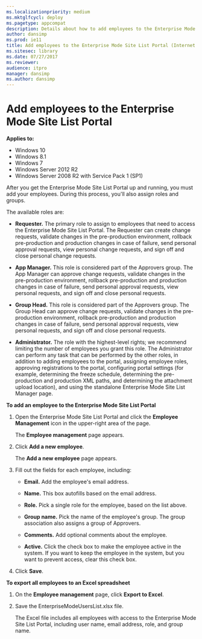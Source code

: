 ```yaml
---
ms.localizationpriority: medium
ms.mktglfcycl: deploy
ms.pagetype: appcompat
description: Details about how to add employees to the Enterprise Mode Site List Portal.
author: dansimp
ms.prod: ie11
title: Add employees to the Enterprise Mode Site List Portal (Internet Explorer 11 for IT Pros)
ms.sitesec: library
ms.date: 07/27/2017
ms.reviewer: 
audience: itpro
manager: dansimp
ms.author: dansimp
---
```


# Add employees to the Enterprise Mode Site List Portal

**Applies to:**

-   Windows 10
-   Windows 8.1
-   Windows 7
-   Windows Server 2012 R2
-   Windows Server 2008 R2 with Service Pack 1 (SP1)

After you get the Enterprise Mode Site List Portal up and running, you must add your employees. During this process, you'll also assign roles and groups.

The available roles are:

- **Requester.** The primary role to assign to employees that need to access the Enterprise Mode Site List Portal. The Requester can create change requests, validate changes in the pre-production environment, rollback pre-production and production changes in case of failure, send personal approval requests, view personal change requests, and sign off and close personal change requests.

- **App Manager.** This role is considered part of the Approvers group. The App Manager can approve change requests, validate changes in the pre-production environment, rollback pre-production and production changes in case of failure, send personal approval requests, view personal requests, and sign off and close personal requests.

- **Group Head.** This role is considered part of the Approvers group. The Group Head can approve change requests, validate changes in the pre-production environment, rollback pre-production and production changes in case of failure, send personal approval requests, view personal requests, and sign off and close personal requests.

- **Administrator.** The role with the highest-level rights; we recommend limiting the number of employees you grant this role. The Administrator can perform any task that can be performed by the other roles, in addition to adding employees to the portal, assigning employee roles, approving registrations to the portal, configuring portal settings (for example, determining the freeze schedule, determining the pre-production and production XML paths, and determining the attachment upload location), and using the standalone Enterprise Mode Site List Manager page.

**To add an employee to the Enterprise Mode Site List Portal**
1. Open the Enterprise Mode Site List Portal and click the **Employee Management** icon in the upper-right area of the page.

   The **Employee management** page appears.

2.  Click **Add a new employee**.

    The **Add a new employee** page appears.

3. Fill out the fields for each employee, including:

   - **Email.** Add the employee's email address.
   
   - **Name.** This box autofills based on the email address.
   
   - **Role.** Pick a single role for the employee, based on the list above.
   
   - **Group name.** Pick the name of the employee's group. The group association also assigns a group of Approvers.
   
   - **Comments.** Add optional comments about the employee.
   
   - **Active.** Click the check box to make the employee active in the system. If you want to keep the employee in the system, but you want to prevent access, clear this check box.

4. Click **Save**.

**To export all employees to an Excel spreadsheet**
1. On the **Employee management** page, click **Export to Excel**.

2. Save the EnterpriseModeUsersList.xlsx file.

   The Excel file includes all employees with access to the Enterprise Mode Site List Portal, including user name, email address, role, and group name.

